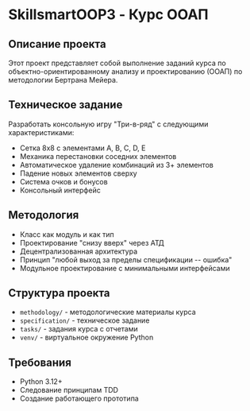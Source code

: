 # SkillsmartOOP3 - Курс ООАП

## Описание проекта
Этот проект представляет собой выполнение заданий курса по объектно-ориентированному анализу и проектированию (ООАП) по методологии Бертрана Мейера.

## Техническое задание
Разработать консольную игру "Три-в-ряд" с следующими характеристиками:
- Сетка 8x8 с элементами A, B, C, D, E
- Механика перестановки соседних элементов
- Автоматическое удаление комбинаций из 3+ элементов
- Падение новых элементов сверху
- Система очков и бонусов
- Консольный интерфейс

## Методология
- Класс как модуль и как тип
- Проектирование "снизу вверх" через АТД
- Децентрализованная архитектура
- Принцип "любой выход за пределы спецификации -- ошибка"
- Модульное проектирование с минимальными интерфейсами

## Структура проекта
- `methodology/` - методологические материалы курса
- `specification/` - техническое задание
- `tasks/` - задания курса с отчетами
- `venv/` - виртуальное окружение Python

## Требования
- Python 3.12+
- Следование принципам TDD
- Создание работающего прототипа